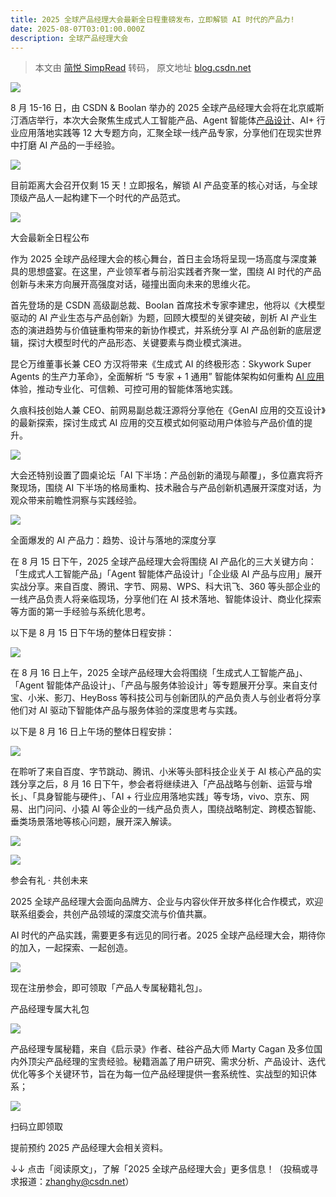 ```yaml
---
title: 2025 全球产品经理大会最新全日程重磅发布，立即解锁 AI 时代的产品力!
date: 2025-08-07T03:01:00.000Z
description: 全球产品经理大会
---
```

> 本文由 [简悦 SimpRead](http://ksria.com/simpread/) 转码， 原文地址 [blog.csdn.net](https://blog.csdn.net/csdnnews/article/details/149816580?spm=1000.2115.3001.5926)

[![](https://i-blog.csdnimg.cn/img_convert/14e4fc62ba0540c679bc46d813388454.gif)](https://mp.weixin.qq.com/s?__biz=MzkzMDY1NDgyOQ==&mid=2247818308&idx=1&sn=9b813eaa820058bf7129893eb389a274&scene=21#wechat_redirect)

8 月 15-16 日，由 CSDN & Boolan 举办的 2025 全球产品经理大会将在北京威斯汀酒店举行，本次大会聚焦生成式人工智能产品、Agent 智能体[产品设计](https://so.csdn.net/so/search?q=%E4%BA%A7%E5%93%81%E8%AE%BE%E8%AE%A1&spm=1001.2101.3001.7020)、AI+ 行业应用落地实践等 12 大专题方向，汇聚全球一线产品专家，分享他们在现实世界中打磨 AI 产品的一手经验。

![](https://i-blog.csdnimg.cn/img_convert/d89daec8dc9119d329f6295ccf38f12a.jpeg)

目前距离大会召开仅剩 15 天！立即报名，解锁 AI 产品变革的核心对话，与全球顶级产品人一起构建下一个时代的产品范式。

![](https://i-blog.csdnimg.cn/img_convert/1a04bfa3dc9770c389d9f40951280661.png)

大会最新全日程公布

作为 2025 全球产品经理大会的核心舞台，首日主会场将呈现一场高度与深度兼具的思想盛宴。在这里，产业领军者与前沿实践者齐聚一堂，围绕 AI 时代的产品创新与未来方向展开高强度对话，碰撞出面向未来的思维火花。

首先登场的是 CSDN 高级副总裁、Boolan 首席技术专家李建忠，他将以《大模型驱动的 AI 产业生态与产品创新》为题，回顾大模型的关键突破，剖析 AI 产业生态的演进趋势与价值链重构带来的新协作模式，并系统分享 AI 产品创新的底层逻辑，探讨大模型时代的产品形态、关键要素与商业模式演进。

昆仑万维董事长兼 CEO 方汉将带来《生成式 AI 的终极形态：Skywork Super Agents 的生产力革命》，全面解析 “5 专家 + 1 通用” 智能体架构如何重构 [AI 应用](https://so.csdn.net/so/search?q=AI%20%E5%BA%94%E7%94%A8&spm=1001.2101.3001.7020)体验，推动专业化、可信赖、可控可用的智能体落地实践。

久痕科技创始人兼 CEO、前网易副总裁汪源将分享他在《GenAI 应用的交互设计》的最新探索，探讨生成式 AI 应用的交互模式如何驱动用户体验与产品价值的提升。

![](https://i-blog.csdnimg.cn/img_convert/33994caae3fcb46a19b0ff4f715dd461.png)

大会还特别设置了圆桌论坛「AI 下半场：产品创新的涌现与颠覆」，多位嘉宾将齐聚现场，围绕 AI 下半场的格局重构、技术融合与产品创新机遇展开深度对话，为观众带来前瞻性洞察与实践经验。

![](https://i-blog.csdnimg.cn/img_convert/4129a532f20fcd4bd02f991b31e8afe5.png)

全面爆发的 AI 产品力：趋势、设计与落地的深度分享

在 8 月 15 日下午，2025 全球产品经理大会将围绕 AI 产品化的三大关键方向：「生成式人工智能产品」「Agent 智能体产品设计」「企业级 AI 产品与应用」展开实战分享。来自百度、腾讯、字节、网易、WPS、科大讯飞、360 等头部企业的一线产品负责人将亲临现场，分享他们在 AI 技术落地、智能体设计、商业化探索等方面的第一手经验与系统化思考。

以下是 8 月 15 日下午场的整体日程安排：

![](https://i-blog.csdnimg.cn/img_convert/6025d083503f66cc5de286d62e23cf63.png)

在 8 月 16 日上午，2025 全球产品经理大会将围绕「生成式人工智能产品」、「Agent 智能体产品设计」、「产品与服务体验设计」等专题展开分享。来自支付宝、小米、影刀、HeyBoss 等科技公司与创新团队的产品负责人与创业者将分享他们对 AI 驱动下智能体产品与服务体验的深度思考与实践。

以下是 8 月 16 日上午场的整体日程安排：

![](https://i-blog.csdnimg.cn/img_convert/809fc2c6205172872760fbb11315d573.png)

在聆听了来自百度、字节跳动、腾讯、小米等头部科技企业关于 AI 核心产品的实践分享之后，8 月 16 日下午，参会者将继续进入「产品战略与创新、运营与增长」、「具身智能与硬件」、「AI + 行业应用落地实践」等专场，vivo、京东、网易、出门问问、小猿 AI 等企业的一线产品负责人，围绕战略制定、跨模态智能、垂类场景落地等核心问题，展开深入解读。

![](https://i-blog.csdnimg.cn/img_convert/bd26e6942170093d4f603e9432780202.png)

![](https://i-blog.csdnimg.cn/img_convert/37cdeaeba685aa6d2debd851299f1787.png)

参会有礼 · 共创未来

2025 全球产品经理大会面向品牌方、企业与内容伙伴开放多样化合作模式，欢迎联系组委会，共创产品领域的深度交流与价值共赢。

AI 时代的产品实践，需要更多有远见的同行者。2025 全球产品经理大会，期待你的加入，一起探索、一起创造。

![](https://i-blog.csdnimg.cn/img_convert/3b0d0c4877c5bd1de617574bca056ac1.png)

现在注册参会，即可领取「产品人专属秘籍礼包」。

产品经理专属大礼包

![](https://i-blog.csdnimg.cn/img_convert/667bc42ca7a4660300839720a87ce755.jpeg)

产品经理专属秘籍，来自《启示录》作者、硅谷产品大师 Marty Cagan 及多位国内外顶尖产品经理的宝贵经验。秘籍涵盖了用户研究、需求分析、产品设计、迭代优化等多个关键环节，旨在为每一位产品经理提供一套系统性、实战型的知识体系；

![](https://i-blog.csdnimg.cn/img_convert/8bfa544f8e2c40b2d292daa5b750e243.png)

扫码立即领取

提前预约 2025 产品经理大会相关资料。

↓↓ 点击「阅读原文」，了解「2025 全球产品经理大会」更多信息！（投稿或寻求报道：zhanghy@csdn.net）